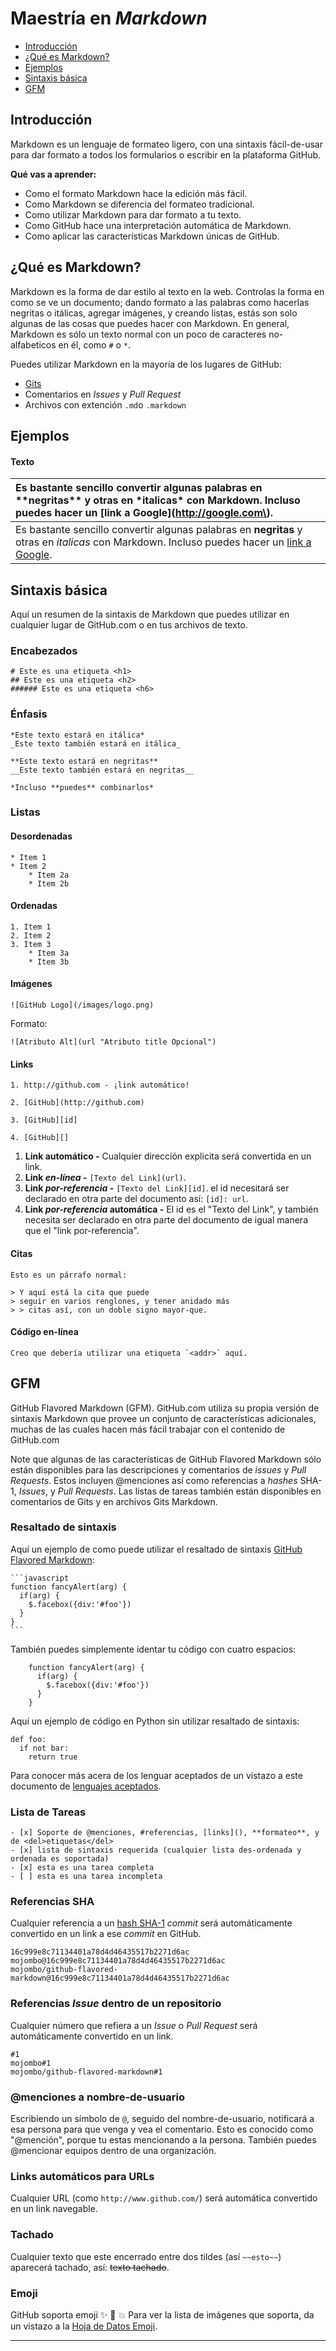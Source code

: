 Maestría en _Markdown_
======================


  - [Introducción](#introducción)
  - [¿Qué es Markdown?](#qué-es-markdown)
  - [Ejemplos](#ejemplos)
  - [Sintaxis básica](#sintaxis-básica)
  - [GFM](#gfm)


## Introducción ##

Markdown es un lenguaje de formateo ligero, con una sintaxis fácil-de-usar para dar formato a todos los formularios o escribir en la plataforma GitHub.

**Qué vas a aprender:**

  - Como el formato Markdown hace la edición más fácil.
  - Como Markdown se diferencia del formateo tradicional.
  - Como utilizar Markdown para dar formato a tu texto.
  - Como GitHub hace una interpretación automática de Markdown.
  - Como aplicar las características Markdown únicas de GitHub.



## ¿Qué es Markdown? ##

Markdown es la forma de dar estilo al texto en la web. Controlas la forma en como se ve un documento; dando formato a las palabras como hacerlas negritas o itálicas, agregar imágenes, y creando listas, estás son solo algunas de las cosas que puedes hacer con Markdown. En general, Markdown es sólo un texto normal con un poco de caracteres no-alfabeticos en él, como `#` o `*`.

Puedes utilizar Markdown en la mayoría de los lugares de GitHub:

  - [Gits][]
  - Comentarios en _Issues_ y _Pull Request_
  - Archivos con extención `.md`o `.markdown`

[Gits]: https://gist.github.com/


## Ejemplos ##

#### Texto


  | Es bastante sencillo convertir algunas palabras en \*\*negritas\*\* y otras en \*italicas\* con Markdown. Incluso puedes hacer un \[link a Google\]\(http://google.com\). |
  |:-------|
  | Es bastante sencillo convertir algunas palabras en **negritas** y otras en *italicas* con Markdown. Incluso puedes hacer un [link a Google](http://google.com). |



## Sintaxis básica ##

Aquí un resumen de la sintaxis de Markdown que puedes utilizar en cualquier lugar de GitHub.com o en tus archivos de texto.

### Encabezados

    # Este es una etiqueta <h1>
    ## Este es una etiqueta <h2>
    ###### Este es una etiqueta <h6>

### Énfasis

    *Este texto estará en itálica*
    _Este texto también estará en itálica_

    **Este texto estará en negritas**
    __Este texto también estará en negritas__

    *Incluso **puedes** combinarlos*

### Listas

#### Desordenadas

    * Item 1
    * Item 2
        * Item 2a
        * Item 2b

#### Ordenadas

    1. Item 1
    2. Item 2
    3. Item 3
        * Item 3a
        * Item 3b

#### Imágenes

    ![GitHub Logo](/images/logo.png)

Formato:

    ![Atributo Alt](url "Atributo title Opcional")

#### Links

    1. http://github.com - ¡link automático!

    2. [GitHub](http://github.com)

    3. [GitHub][id]

    4. [GitHub][]

  1. **Link automático -** Cualquier dirección explicita será convertida en un link.
  2. **Link _en-línea_ -** `[Texto del Link](url)`.
  3. **Link _por-referencia_ -** `[Texto del Link][id]`. el id necesitará ser declarado en otra parte del documento así: `[id]: url`.
  4. **Link _por-referencia_ automática -** El id es el "Texto del Link", y también necesita ser declarado en otra parte del documento de igual manera que el "link por-referencia".

#### Citas

    Esto es un párrafo normal:

    > Y aquí está la cita que puede
    > seguir en varios renglones, y tener anidado más
    > > citas así, con un doble signo mayor-que.

#### Código en-línea

    Creo que debería utilizar una etiqueta `<addr>` aquí.



## GFM

GitHub Flavored Markdown (GFM). GitHub.com utiliza su propia versión de sintaxis Markdown que provee un conjunto de características adicionales, muchas de las cuales hacen más fácil trabajar con el contenido de GitHub.com

Note que algunas de las características de GitHub Flavored Markdown sólo están disponibles para las descripciones y comentarios de _issues_ y _Pull Requests_. Estos incluyen @menciones así como referencias a _hashes_ SHA-1, _Issues_, y _Pull Requests_. Las listas de tareas también están disponibles en comentarios de Gits y en archivos Gits Markdown.

### Resaltado de sintaxis

Aquí un ejemplo de como puede utilizar el resaltado de sintaxis [GitHub Flavored Markdown][GFM]:

    ```javascript
    function fancyAlert(arg) {
      if(arg) {
        $.facebox({div:'#foo'})
      }
    }
    ```

También puedes simplemente identar tu código con cuatro espacios:

        function fancyAlert(arg) {
          if(arg) {
            $.facebox({div:'#foo'})
          }
        }

Aquí un ejemplo de código en Python sin utilizar resaltado de sintaxis:

```
def foo:
  if not bar:
    return true
```

Para conocer más acera de los lenguar aceptados de un vistazo a este documento de [lenguajes aceptados][lenguajes].

[GFM]: https://help.github.com/articles/github-flavored-markdown
[lenguajes]: https://github.com/github/linguist/blob/master/lib/linguist/languages.yml

### Lista de Tareas

    - [x] Soporte de @menciones, #referencias, [links](), **formateo**, y de <del>etiquetas</del>
    - [x] lista de sintaxis requerida (cualquier lista des-ordenada y ordenada es soportada)
    - [x] esta es una tarea completa
    - [ ] esta es una tarea incompleta

### Referencias SHA ###

Cualquier referencia a un [hash SHA-1][sha1] _commit_ será automáticamente convertido en un link a ese _commit_ en GitHub.

```
16c999e8c71134401a78d4d46435517b2271d6ac
mojombo@16c999e8c71134401a78d4d46435517b2271d6ac
mojombo/github-flavored-markdown@16c999e8c71134401a78d4d46435517b2271d6ac
```

[sha1]: http://en.wikipedia.org/wiki/SHA-1

### Referencias _Issue_ dentro de un repositorio ###

Cualquier número que refiera a un _Issue_ o _Pull Request_ será automáticamente convertido en un link.

    #1
    mojombo#1
    mojombo/github-flavored-markdown#1


### @menciones a nombre-de-usuario ###

Escribiendo un símbolo de `@`, seguido del nombre-de-usuario, notificará a esa persona para que venga y vea el comentario. Esto es conocido como "@mención", porque tu estas mencionando a la persona. También puedes @mencionar equipos dentro de una organización.

### Links automáticos para URLs

Cualquier URL (como `http://www.github.com/`) será automática convertido en un link navegable.

### Tachado

Cualquier texto que este encerrado entre dos tildes (así `~~esto~~`) aparecerá tachado, así: ~~texto tachado~~.

### Emoji

GitHub soporta emoji :sparkles: :camel: :boom: Para ver la lista de imágenes que soporta, da un vistazo a la [Hoja de Datos Emoji][Emoji].

[Emoji]: http://www.emoji-cheat-sheet.com/

* * *